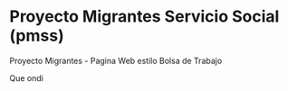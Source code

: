 # Proyecto Migrantes Servicio Social (pmss)

Proyecto Migrantes - Pagina Web estilo Bolsa de Trabajo

Que ondi
